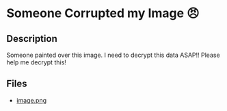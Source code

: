 # Someone Corrupted my Image 😠

## Description

Someone painted over this image. I need to decrypt this data ASAP!! Please help me decrypt this!

## Files

* [image.png](<files/image.png>)

